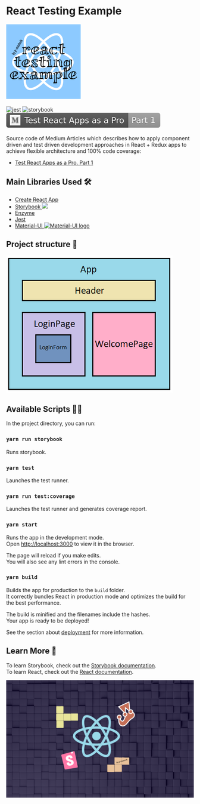 # React Testing Example  
![](./public/logo200.png)  
<br/>
![jest](https://jestjs.io/img/jest-badge.svg)
![storybook](https://raw.githubusercontent.com/storybooks/brand/master/badge/badge-storybook.svg)
<br/>
[![Test React Apps as a Pro. Part 1](./docs/medium1.svg)]()  
<br/>
Source code of Medium Articles which describes how to apply component driven and test driven development approaches in React + Redux apps to achieve flexible architecture and 100% code coverage:  

- [Test React Apps as a Pro. Part 1]()

## Main Libraries Used 🛠

- [Create React App](https://create-react-app.dev/)
- [Storybook <img width="10" src="https://github.com/storybookjs/brand/raw/master/icon/icon-storybook-default.svg" />](https://storybook.js.org/docs/react/get-started/introduction)
- [Enzyme](https://github.com/enzymejs/enzyme)
- [Jest](https://jestjs.io/)  
- [Material-UI <img width="20" src="https://material-ui.com/static/logo.svg" alt="Material-UI logo">](https://material-ui.com/) 

## Project structure 🧱

![](./docs/project_structure.png)

## Available Scripts 👨‍💻

In the project directory, you can run:

### `yarn run storybook`

Runs storybook.

### `yarn test`

Launches the test runner.<br />

### `yarn run test:coverage`  

Launches the test runner and generates coverage report.  

### `yarn start`

Runs the app in the development mode.<br />
Open [http://localhost:3000](http://localhost:3000) to view it in the browser.

The page will reload if you make edits.<br />
You will also see any lint errors in the console.

### `yarn build`

Builds the app for production to the `build` folder.<br />
It correctly bundles React in production mode and optimizes the build for the best performance.

The build is minified and the filenames include the hashes.<br />
Your app is ready to be deployed!

See the section about [deployment](https://facebook.github.io/create-react-app/docs/deployment) for more information.

## Learn More 📖

To learn Storybook, check out the [Storybook documentation](https://storybook.js.org/docs/react/get-started/introduction).  
To learn React, check out the [React documentation](https://reactjs.org/).

![](./docs/cover.png)

